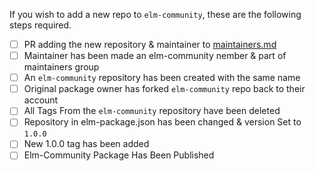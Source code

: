 If you wish to add a new repo to `elm-community`, these are the following steps required.

- [ ] PR adding the new repository & maintainer to [maintainers.md](https://github.com/elm-community/Manifesto/blob/master/maintainers.md)
- [ ] Maintainer has been made an elm-community nember & part of maintainers group
- [ ] An `elm-community` repository has been created with the same name
- [ ] Original package owner has forked `elm-community` repo back to their account
- [ ] All Tags From the `elm-community` repository have been deleted
- [ ] Repository in elm-package.json has been changed & version Set to `1.0.0`
- [ ] New 1.0.0 tag has been added
- [ ] Elm-Community Package Has Been Published

